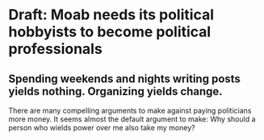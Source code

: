 # Draft: Moab needs its political hobbyists to become political professionals

## Spending weekends and nights writing posts yields nothing. Organizing yields change.

There are many compelling arguments to make against paying politicians more money. It seems almost the default argument to make: Why should a person who wields power over me also take my money?


